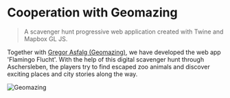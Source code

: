 # Cooperation with Geomazing

> A scavenger hunt progressive web application created with Twine and Mapbox GL JS.

Together with [Gregor Asfalg (Geomazing)](https://geomazing.com/), we have developed the web app 'Flamingo Flucht'. With the help of this digital scavenger hunt through Aschersleben, the players try to find escaped zoo animals and discover exciting places and city stories along the way.

![Geomazing](https://digitalwarenkombinat.de/assets/geomazing.webp)
